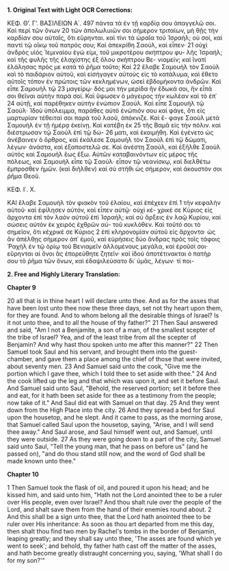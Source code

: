 **1. Original Text with Light OCR Corrections:**

ΚΕΦ. Θ’. Γ’. ΒΑΣΙΛΕΙΩΝ Α΄. 497
πάντα τὰ ἐν τῇ καρδίᾳ σου ἀπαγγελῶ σοι. Καὶ περὶ τῶν ὄνων 20
τῶν ἀπολωλυιῶν σοι σήμερον τριταίων, μὴ θῇς τὴν καρδίαν σου
αὐταῖς, ὅτι εὕρηνται. καὶ τίνι τὰ ὡραῖα τοῦ Ἰσραήλ; οὐ σοί, καὶ
παντὶ τῷ οἴκῳ τοῦ πατρός σου; Καὶ ἀπεκρίθη Σαούλ, καὶ εἶπεν· 21
οὐχὶ ἀνδρὸς υἱὸς Ἰεμιναίου ἐγώ εἰμι, τοῦ μικροτέρου σκήπτρου φυ-
λῆς Ἰσραήλ; καὶ τῆς φυλῆς τῆς ἐλαχίστης ἐξ ὅλου σκήπτρου Βε-
νιαμείν; καὶ ἵνατί ἐλάλησας πρὸς με κατὰ τὸ ῥῆμα τοῦτο; Καὶ 22
ἔλαβε Σαμουὴλ τὸν Σαοὺλ καὶ τὸ παιδάριον αὐτοῦ, καὶ εἰσήγαγεν
αὐτοὺς εἰς τὸ κατάλυμα, καὶ ἔθετο αὐτοῖς τόπον ἐν πρώτοις τῶν
κεκλημένων, ὡσεὶ ἑβδομήκοντα ἀνδρῶν. Καὶ εἶπε Σαμουὴλ τῷ 23
μαγείρῳ· δός μοι τὴν μερίδα ἣν ἔδωκά σοι, ἣν εἶπά σοι θεῖναι
αὐτὴν παρὰ σοί. Καὶ ὕψωσεν ὁ μάγειρος τὴν κωλέαν καὶ τὸ ἐπ᾽ 24
αὐτῇ, καὶ παρέθηκεν αὐτὴν ἐνώπιον Σαούλ. Καὶ εἶπε Σαμουὴλ
τῷ Σαούλ· Ἰδοὺ ὑπόλειμμα, παράθες αὐτὸ ἐνώπιόν σου καὶ φάγε,
ὅτι εἰς μαρτυρίαν τέθειταί σοι παρὰ τοῦ λαοῦ, ἀπόκνιζε. Καὶ ἔ-
φαγε Σαοὺλ μετὰ Σαμουὴλ ἐν τῇ ἡμέρᾳ ἐκείνῃ. Καὶ κατέβη ἐκ 25
τῆς Βαμᾶ εἰς τὴν πόλιν. καὶ διέστρωσαν τῷ Σαούλ ἐπὶ τῷ δώ- 26
ματι, καὶ ἐκοιμήθη. Καὶ ἐγένετο ὡς ἀνέβαινεν ὁ ὄρθρος, καὶ ἐκάλεσε
Σαμουὴλ τὸν Σαοὺλ ἐπὶ τῷ δώματι, λέγων· ἀνάστα, καὶ ἐξαποστελῶ
σε. Καὶ ἀνέστη Σαούλ, καὶ ἐξῆλθε Σαοὺλ αὐτὸς καὶ Σαμουὴλ ἕως
ἔξω. Αὐτῶν καταβαινόντων εἰς μέρος τῆς πόλεως, καὶ Σαμουὴλ
εἶπε τῷ Σαούλ· εἶπον τῷ νεανίσκῳ, καὶ διελθέτω ἔμπροσθεν ἡμῶν.
(καὶ διῆλθεν) καὶ σὺ στῆθι ὡς σήμερον, καὶ ἀκουστὸν σοι ῥῆμα Θεοῦ.

ΚΕΦ. Ι΄. Χ.

ΚΑΙ ἔλαβε Σαμουὴλ τὸν φιακὸν τοῦ ἐλαίου, καὶ ἐπέχεεν ἐπὶ 1
τὴν κεφαλὴν αὐτοῦ· καὶ ἐφίλησεν αὐτόν, καὶ εἶπεν αὐτῷ· οὐχὶ κέ-
χρικέ σε Κύριος εἰς ἄρχοντα ἐπὶ τὸν λαὸν αὐτοῦ ἐπὶ Ἰσραήλ; καὶ
σὺ ἄρξεις ἐν λαῷ Κυρίου, καὶ σώσεις αὐτὸν ἐκ χειρὸς ἐχθρῶν αὐ-
τοῦ κυκλόθεν. Καὶ τοῦτό σοι τὸ σημεῖον, ὅτι κέχρικέ σε Κύριος 2
ἐπὶ κληρονομίαν αὐτοῦ εἰς ἄρχοντα· ὡς ἂν ἀπέλθῃς σήμερον ἀπ᾿
ἐμοῦ, καὶ εὑρήσεις δύο ἄνδρας πρὸς τοῖς τάφοις Ῥαχὴλ ἐν τῷ
ὁρίῳ τοῦ Βενιαμεῖν ἀλλομένους μεγάλα, καὶ ἐροῦσί σοι· εὕρηνται
αἱ ὄνοι ἃς ἐπορεύθητε ζητεῖν· καὶ ἰδοὺ ἀποτέτινακται ὁ πατὴρ
σου τὸ ῥῆμα τῶν ὄνων, καὶ ἐδαψιλεύσατο δι᾽ ὑμᾶς, λέγων· τί ποι-

**2. Free and Highly Literary Translation:**

**Chapter 9**

20
all that is in thine heart I will declare unto thee. And as for the asses that have been lost unto thee now these three days, set not thy heart upon them, for they are found. And to whom belong all the desirable things of Israel? Is it not unto thee, and to all the house of thy father?"
21
Then Saul answered and said, "Am I not a Benjamite, a son of a man, of the smallest scepter of the tribe of Israel? Yea, and of the least tribe from all the scepter of Benjamin? And why hast thou spoken unto me after this manner?"
22
Then Samuel took Saul and his servant, and brought them into the guest-chamber, and gave them a place among the chief of those that were invited, about seventy men.
23
And Samuel said unto the cook, "Give me the portion which I gave thee, which I told thee to set aside with thee."
24
And the cook lifted up the leg and that which was upon it, and set it before Saul. And Samuel said unto Saul, "Behold, the reserved portion; set it before thee and eat, for it hath been set aside for thee as a testimony from the people; now take of it." And Saul did eat with Samuel on that day.
25
And they went down from the High Place into the city.
26
And they spread a bed for Saul upon the housetop, and he slept. And it came to pass, as the morning arose, that Samuel called Saul upon the housetop, saying, "Arise, and I will send thee away." And Saul arose, and Saul himself went out, and Samuel, until they were outside.
27
As they were going down to a part of the city, Samuel said unto Saul, "Tell the young man, that he pass on before us" (and he passed on), "and do thou stand still now, and the word of God shall be made known unto thee."

**Chapter 10**

1
Then Samuel took the flask of oil, and poured it upon his head; and he kissed him, and said unto him, "Hath not the Lord anointed thee to be a ruler over His people, even over Israel? And thou shalt rule over the people of the Lord, and shalt save them from the hand of their enemies round about.
2
And this shall be a sign unto thee, that the Lord hath anointed thee to be ruler over His inheritance: As soon as thou art departed from me this day, then shalt thou find two men by Rachel's tombs in the border of Benjamin, leaping greatly; and they shall say unto thee, 'The asses are found which ye went to seek'; and behold, thy father hath cast off the matter of the asses, and hath become greatly distraught concerning you, saying, 'What shall I do for my son?'"